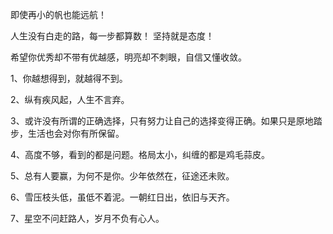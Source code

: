 即使再小的帆也能远航！

人生没有白走的路，每一步都算数！
坚持就是态度！

希望你优秀却不带有优越感，明亮却不刺眼，自信又懂收敛。

1、你越想得到，就越得不到。

2、纵有疾风起，人生不言弃。

3、或许没有所谓的正确选择，只有努力让自己的选择变得正确。如果只是原地踏步，生活也会对你有所保留。

4、高度不够，看到的都是问题。格局太小，纠缠的都是鸡毛蒜皮。

5、总有人要赢，为何不是你。少年依然在，征途还未败。

6、雪压枝头低，虽低不着泥。一朝红日出，依旧与天齐。

7、星空不问赶路人，岁月不负有心人。
